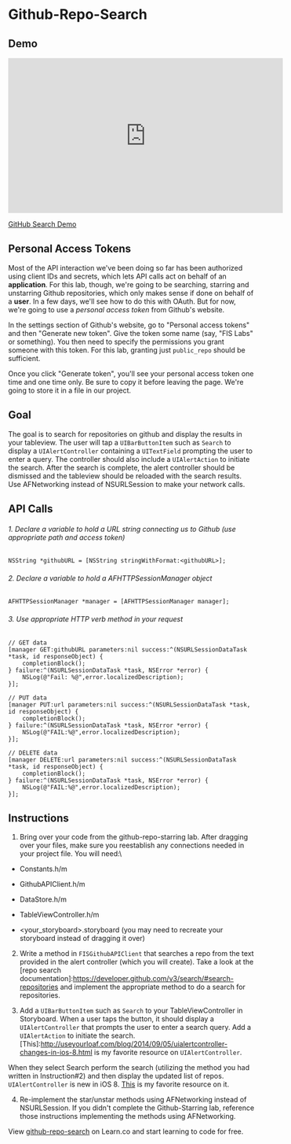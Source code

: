 # Github-Repo-Search

## Demo

<iframe width="560" height="315" src="https://www.youtube.com/embed/08vCCBNpQi0?rel=0&modestbranding=1" frameborder="0" allowfullscreen></iframe><p><a href="https://www.youtube.com/watch?v=08vCCBNpQi0">GitHub Search Demo</a></p>

## Personal Access Tokens

Most of the API interaction we've been doing so far has been authorized using client IDs and secrets, which lets API calls act on behalf of an **application**. For this lab, though, we're going to be searching, starring and unstarring Github repositories, which only makes sense if done on behalf of a **user**. In a few days, we'll see how to do this with OAuth. But for now, we're going to use a ​*personal access token*​ from Github's website.

In the settings section of Github's website, go to "Personal access tokens" and then "Generate new token". Give the token some name (say, "FIS Labs" or something). You then need to specify the permissions you grant someone with this token. For this lab, granting just `public_repo` should be sufficient.

Once you click "Generate token", you'll see your personal access token one time and one time only. Be sure to copy it before leaving the page. We're going to store it in a file in our project.

## Goal

The goal is to search for repositories on github and display the results in your tableview. The user will tap a `UIBarButtonItem` such as `Search` to display a `UIAlertController` containing a `UITextField` prompting the user to enter a query. The controller should also include a `UIAlertAction` to initiate the search. After the search is complete, the alert controller should be dismissed and the tableview should be reloaded with the search results. Use AFNetworking instead of NSURLSession to make your network calls.

## API Calls


###### 1. Declare a variable to hold a URL string connecting us to Github (use appropriate path and access token)
```
NSString *githubURL = [NSString stringWithFormat:<githubURL>];
```
###### 2. Declare a variable to hold a AFHTTPSessionManager object
```
AFHTTPSessionManager *manager = [AFHTTPSessionManager manager];
```
###### 3. Use appropriate HTTP verb method in your request
```
// GET data
[manager GET:githubURL parameters:nil success:^(NSURLSessionDataTask *task, id responseObject) {
    completionBlock();
} failure:^(NSURLSessionDataTask *task, NSError *error) {
    NSLog(@"Fail: %@",error.localizedDescription);
}];

// PUT data
[manager PUT:url parameters:nil success:^(NSURLSessionDataTask *task, id responseObject) {
    completionBlock();
} failure:^(NSURLSessionDataTask *task, NSError *error) {
    NSLog(@"FAIL:%@",error.localizedDescription);
}];

// DELETE data
[manager DELETE:url parameters:nil success:^(NSURLSessionDataTask *task, id responseObject) {
    completionBlock();
} failure:^(NSURLSessionDataTask *task, NSError *error) {
    NSLog(@"FAIL:%@",error.localizedDescription);
}];
```

## Instructions

1. Bring over your code from the github-repo-starring lab. After dragging over your files, make sure you reestablish any connections needed in your project file. You will need:\

  * Constants.h/m

  * GithubAPIClient.h/m

  * DataStore.h/m

  * TableViewController.h/m

  * <your_storyboard>.storyboard (you may need to recreate your storyboard instead of dragging it over)

2. Write a method in `FISGithubAPIClient` that searches a repo from the text provided in the alert controller (which you will create). Take a look at the [repo search documentation]:https://developer.github.com/v3/search/#search-repositories and implement the appropriate method to do a search for repositories.

3. Add a `UIBarButtonItem` such as `Search` to your TableViewController in Storyboard. When a user taps the button, it should display a `UIAlertController` that prompts the user to enter a search query. Add a `UIAlertAction` to initiate the search. [This]:http://useyourloaf.com/blog/2014/09/05/uialertcontroller-changes-in-ios-8.html is my favorite resource on `UIAlertController`.

When they select Search perform the search (utilizing the method you had written in Instruction#2) and then display the updated list of repos. `UIAlertController` is new in iOS 8. [This](http://useyourloaf.com/blog/2014/09/05/uialertcontroller-changes-in-ios-8.html) is my favorite resource on it.

 4. Re-implement the star/unstar methods using AFNetworking instead of NSURLSession. If you didn't complete the Github-Starring lab, reference those instructions implementing the methods using AFNetworking.

<p data-visibility='hidden'>View <a href='https://learn.co/lessons/github-repo-search' title='github-repo-search'>github-repo-search</a> on Learn.co and start learning to code for free.</p>

